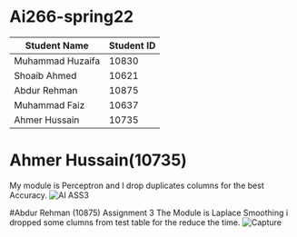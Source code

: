 # Ai266-spring22

|      Student Name     | Student ID |
| --------------------- | ---------- |
|   Muhammad Huzaifa    |    10830   |
|   Shoaib Ahmed        |    10621   |
|   Abdur Rehman        |    10875   |
|   Muhammad Faiz       |    10637   |
|  Ahmer Hussain        |    10735   |

# Ahmer Hussain(10735)
My module is Perceptron and I drop duplicates columns for the best Accuracy.
![AI ASS3](https://user-images.githubusercontent.com/99546831/168898252-0c7b50b1-b1a7-4d28-bbeb-da5c7c3ec057.PNG)

#Abdur Rehman (10875) Assignment 3
The Module is Laplace Smoothing i dropped some clumns from test table for the reduce the time.
![Capture](https://user-images.githubusercontent.com/87324678/168902956-4ff1825f-11e2-4bb8-b880-2c589f9d8217.PNG)
